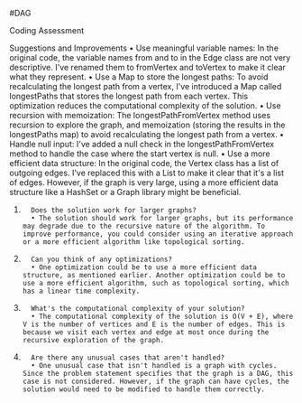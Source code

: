 #DAG

Coding Assessment

Suggestions and Improvements
•	      Use meaningful variable names: In the original code, the variable names from and to in the Edge class are not very descriptive. I've renamed them to fromVertex and toVertex to make it clear what they represent.
•	      Use a Map to store the longest paths: To avoid recalculating the longest path from a vertex, I've introduced a Map called longestPaths that stores the longest path from each vertex. This optimization reduces the computational complexity of the solution.
•	      Use recursion with memoization: The longestPathFromVertex method uses recursion to explore the graph, and memoization (storing the results in the longestPaths map) to avoid recalculating the longest path from a vertex.
•	      Handle null input: I've added a null check in the longestPathFromVertex method to handle the case where the start vertex is null.
•	      Use a more efficient data structure: In the original code, the Vertex class has a list of outgoing edges. I've replaced this with a List<Edge> to make it clear that it's a list of edges. However, if the graph is very large, using a more efficient data structure like a HashSet<Edge> or a Graph library might be beneficial.

1.       Does the solution work for larger graphs?
	     • The solution should work for larger graphs, but its performance may degrade due to the recursive nature of the algorithm. To improve performance, you could consider using an iterative approach or a more efficient algorithm like topological sorting.
2.       Can you think of any optimizations? 
	     • One optimization could be to use a more efficient data structure, as mentioned earlier. Another optimization could be to use a more efficient algorithm, such as topological sorting, which has a linear time complexity.
3.       What's the computational complexity of your solution?
	     • The computational complexity of the solution is O(V + E), where V is the number of vertices and E is the number of edges. This is because we visit each vertex and edge at most once during the recursive exploration of the graph.
4.       Are there any unusual cases that aren't handled?
	     • One unusual case that isn't handled is a graph with cycles. Since the problem statement specifies that the graph is a DAG, this case is not considered. However, if the graph can have cycles, the solution would need to be modified to handle them correctly.
